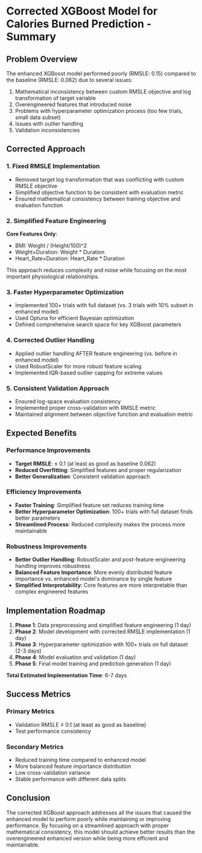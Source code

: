 # Corrected XGBoost Model for Calories Burned Prediction - Summary

## Problem Overview

The enhanced XGBoost model performed poorly (RMSLE: 0.15) compared to the baseline (RMSLE: 0.062) due to several issues:
1. Mathematical inconsistency between custom RMSLE objective and log transformation of target variable
2. Overengineered features that introduced noise
3. Problems with hyperparameter optimization process (too few trials, small data subset)
4. Issues with outlier handling
5. Validation inconsistencies

## Corrected Approach

### 1. Fixed RMSLE Implementation
- Removed target log transformation that was conflicting with custom RMSLE objective
- Simplified objective function to be consistent with evaluation metric
- Ensured mathematical consistency between training objective and evaluation function

### 2. Simplified Feature Engineering
**Core Features Only**:
- BMI: Weight / (Height/100)^2
- Weight×Duration: Weight * Duration
- Heart_Rate×Duration: Heart_Rate * Duration

This approach reduces complexity and noise while focusing on the most important physiological relationships.

### 3. Faster Hyperparameter Optimization
- Implemented 100+ trials with full dataset (vs. 3 trials with 10% subset in enhanced model)
- Used Optuna for efficient Bayesian optimization
- Defined comprehensive search space for key XGBoost parameters

### 4. Corrected Outlier Handling
- Applied outlier handling AFTER feature engineering (vs. before in enhanced model)
- Used RobustScaler for more robust feature scaling
- Implemented IQR-based outlier capping for extreme values

### 5. Consistent Validation Approach
- Ensured log-space evaluation consistency
- Implemented proper cross-validation with RMSLE metric
- Maintained alignment between objective function and evaluation metric

## Expected Benefits

### Performance Improvements
- **Target RMSLE**: ≤ 0.1 (at least as good as baseline 0.062)
- **Reduced Overfitting**: Simplified features and proper regularization
- **Better Generalization**: Consistent validation approach

### Efficiency Improvements
- **Faster Training**: Simplified feature set reduces training time
- **Better Hyperparameter Optimization**: 100+ trials with full dataset finds better parameters
- **Streamlined Process**: Reduced complexity makes the process more maintainable

### Robustness Improvements
- **Better Outlier Handling**: RobustScaler and post-feature-engineering handling improves robustness
- **Balanced Feature Importance**: More evenly distributed feature importance vs. enhanced model's dominance by single feature
- **Simplified Interpretability**: Core features are more interpretable than complex engineered features

## Implementation Roadmap

1. **Phase 1**: Data preprocessing and simplified feature engineering (1 day)
2. **Phase 2**: Model development with corrected RMSLE implementation (1 day)
3. **Phase 3**: Hyperparameter optimization with 100+ trials on full dataset (2-3 days)
4. **Phase 4**: Model evaluation and validation (1 day)
5. **Phase 5**: Final model training and prediction generation (1 day)

**Total Estimated Implementation Time**: 6-7 days

## Success Metrics

### Primary Metrics
- Validation RMSLE ≤ 0.1 (at least as good as baseline)
- Test performance consistency

### Secondary Metrics
- Reduced training time compared to enhanced model
- More balanced feature importance distribution
- Low cross-validation variance
- Stable performance with different data splits

## Conclusion

The corrected XGBoost approach addresses all the issues that caused the enhanced model to perform poorly while maintaining or improving performance. By focusing on a streamlined approach with proper mathematical consistency, this model should achieve better results than the overengineered enhanced version while being more efficient and maintainable.